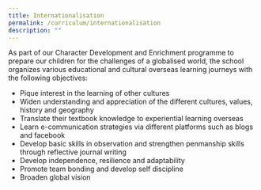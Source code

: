 ```yaml
---
title: Internationalisation
permalink: /curriculum/internationalisation
description: ""
---
```

As part of our Character Development and Enrichment programme to prepare our children for the challenges of a globalised world, the school organizes various educational and cultural overseas learning journeys with the following objectives:

* Pique interest in the learning of other cultures  
* Widen understanding and appreciation of the different cultures, values, history and geography  
* Translate their textbook knowledge to experiential learning overseas  
* Learn e-communication strategies via different platforms such as blogs and facebook  
* Develop basic skills in observation and strengthen penmanship skills through reflective journal writing  
* Develop independence, resilience and adaptability  
* Promote team bonding and develop self discipline  
* Broaden global vision